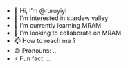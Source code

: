 - 👋 Hi, I’m @ruruyiyi
- 👀 I’m interested in stardew valley
- 🌱 I’m currently learning MRAM
- 💞️ I’m looking to collaborate on MRAM
- 📫 How to reach me ?
- 😄 Pronouns: ...
- ⚡ Fun fact: ...

<!---
ruruyiyi/ruruyiyi is a ✨ special ✨ repository because its `README.md` (this file) appears on your GitHub profile.
You can click the Preview link to take a look at your changes.
--->
